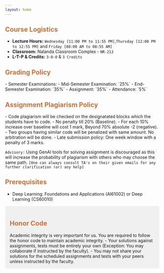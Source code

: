 ```yaml
---
layout: home
---
```

<h2 style="color: #ca7139;"><b>Course Logistics</b></h2>

- **Lecture Hours:** `Wednesday [11:00 PM to 11:55 PM]`,`Thursday [12:00 PM to 12:55 PM]` and `Friday [08:00 AM to 08:55 AM]`
- **Classroom:** Nalanda Classroom Complex - `NR-213`
- **L-T-P & Credits:** `3-0-0` & `3 Credits`


<h2 style="color: #ca7139;"><b>Grading Policy</b></h2>
- Semester Examinations:
    - Mid-Semester Examination: `25%`
    - End-Semester Examination: `35%`
- Assignment: `35%`
- Attendance: `5%`

<h2 style="color: #ca7139;"><b>Assignment Plagiarism Policy</b></h2>
- Code plagiarism will be checked on the designatated blocks which the students have to code.
- No penalty till 20% (Baseline).
- For each 10% increase over baseline will cost 1 mark, Beyond 70% absolute -2 (negative).
- Two groups having similar code will be penalized with same amount. No arbitration will be done.
- Late submission policy: One week window with a penalty of 3 marks.

`Advisory:` Using GenAI tools for solving assignment is discouraged as this will increase the probability of plagiarism with others who may choose the same path. `[One can always consult TA's on their given emails for any further clarification (or) any help]`

<h2 style="color: #ca7139;"><b>Prerequisites</b></h2>

- Deep Learning: Foundations and Applications (AI61002) or Deep Learning (CS60010)


<div style="background-color: #f0f0f0; padding: 15px; border-radius: 5px;">
<h2 style="color: #ca7139;"><b>Honor Code</b></h2>
Academic integrity is very important for us. You are required to follow the honor code to maintain academic integrity.
- Your solutions against assignments, tests must be entirely your own (Exception: You may collaborate if instructed by the faculty).
- You may not share your solutions for the scheduled assignments and tests with your peers unless instructed by the faculty.
</div>
